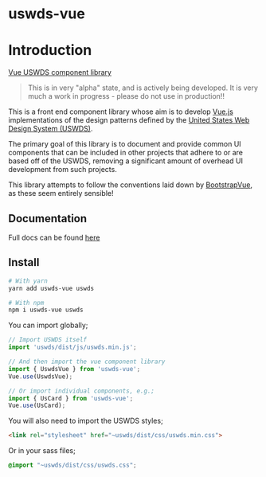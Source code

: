 # uswds-vue

# Introduction

[Vue USWDS component library](https://usds.github.io/uswds-vue/)

> This is in very "alpha" state, and is actively being developed. It is very much a work in progress - please do not use in production!!

This is a front end component library whose aim is to develop [Vue.js](https://vuejs.org/) implementations of the design patterns defined by the [United States Web Design System (USWDS)](https://designsystem.digital.gov/). 

The primary goal of this library is to document and provide common UI components that can be included in other projects that adhere to or are based off of the USWDS, removing a significant amount of overhead UI development from such projects.

This library attempts to follow the conventions laid down by [BootstrapVue](https://bootstrap-vue.org/), as these seem entirely sensible!

## Documentation

Full docs can be found [here](https://usds.github.io/uswds-vue/)

## Install

``` bash
# With yarn
yarn add uswds-vue uswds

# With npm
npm i uswds-vue uswds
```

You can import globally;

``` js
// Import USWDS itself
import 'uswds/dist/js/uswds.min.js';

// And then import the vue component library
import { UswdsVue } from 'uswds-vue';
Vue.use(UswdsVue);

// Or import individual components, e.g.;
import { UsCard } from 'uswds-vue';
Vue.use(UsCard);

```

You will also need to import the USWDS styles;

```html
<link rel="stylesheet" href="~uswds/dist/css/uswds.min.css">
```

Or in your sass files;

```scss
@import "~uswds/dist/css/uswds.css";
```

